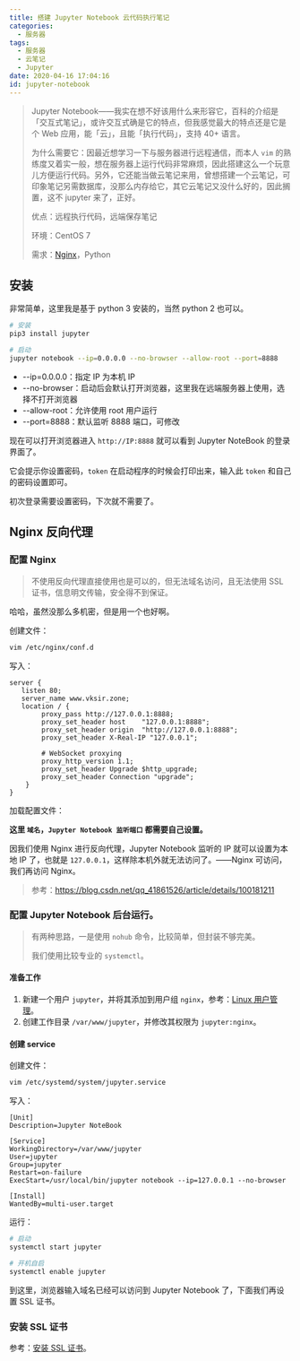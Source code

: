 ```yaml
---
title: 搭建 Jupyter Notebook 云代码执行笔记
categories:
  - 服务器
tags:
  - 服务器
  - 云笔记
  - Jupyter
date: 2020-04-16 17:04:16
id: jupyter-notebook
---
```


> Jupyter Notebook——我实在想不好该用什么来形容它，百科的介绍是「交互式笔记」，或许交互式确是它的特点，但我感觉最大的特点还是它是个 Web 应用，能「云」，且能「执行代码」，支持 40+ 语言。
>
> 为什么需要它：因最近想学习一下与服务器进行远程通信，而本人 `vim` 的熟练度又着实一般，想在服务器上运行代码非常麻烦，因此搭建这么一个玩意儿方便运行代码。另外，它还能当做云笔记来用，曾想搭建一个云笔记，可印象笔记另需数据库，没那么内存给它，其它云笔记又没什么好的，因此搁置，这不 jupyter 来了，正好。
>
> 优点：远程执行代码，远端保存笔记
>
> 环境：CentOS 7
>
> 需求：[Nginx](https://www.vksir.zone/posts/nginx/)，Python

## 安装

非常简单，这里我是基于 python 3 安装的，当然 python 2 也可以。

```sh
# 安装
pip3 install jupyter

# 启动
jupyter notebook --ip=0.0.0.0 --no-browser --allow-root --port=8888
```

- --ip=0.0.0.0：指定 IP 为本机 IP
- --no-browser：启动后会默认打开浏览器，这里我在远端服务器上使用，选择不打开浏览器
- --allow-root：允许使用 root 用户运行
- --port=8888：默认监听 8888 端口，可修改

现在可以打开浏览器进入 `http://IP:8888` 就可以看到 Jupyter NoteBook 的登录界面了。

它会提示你设置密码，`token` 在启动程序的时候会打印出来，输入此 `token` 和自己的密码设置即可。

初次登录需要设置密码，下次就不需要了。

## Nginx 反向代理

### 配置 Nginx

> 不使用反向代理直接使用也是可以的，但无法域名访问，且无法使用 SSL 证书，信息明文传输，安全得不到保证。

哈哈，虽然没那么多机密，但是用一个也好啊。

创建文件：

```sh
vim /etc/nginx/conf.d
```

写入：

```nginx
server {
   listen 80;
   server_name www.vksir.zone;
   location / {
        proxy_pass http://127.0.0.1:8888;
        proxy_set_header host    "127.0.0.1:8888";
        proxy_set_header origin  "http://127.0.0.1:8888";
        proxy_set_header X-Real-IP "127.0.0.1";

        # WebSocket proxying
        proxy_http_version 1.1;
        proxy_set_header Upgrade $http_upgrade;
        proxy_set_header Connection "upgrade";
    }
}
```

加载配置文件：

**这里 `域名`，`Jupyter Notebook 监听端口` 都需要自己设置。**

因我们使用 Nginx 进行反向代理，Jupyter Notebook 监听的 IP 就可以设置为本地 IP 了，也就是 `127.0.0.1`，这样除本机外就无法访问了。——Nginx 可访问，我们再访问 Nginx。

> 参考：<u>https://blog.csdn.net/qq_41861526/article/details/100181211</u>

### 配置 Jupyter Notebook 后台运行。

> 有两种思路，一是使用 `nohub` 命令，比较简单，但封装不够完美。
>
> 我们使用比较专业的 `systemctl`。

#### 准备工作

1. 新建一个用户 `jupyter`，并将其添加到用户组 `nginx`，参考：[Linux 用户管理](https://www.vksir.zone/posts/linux_user/)。
2. 创建工作目录 `/var/www/jupyter`，并修改其权限为 `jupyter:nginx`。

#### 创建 service

创建文件：

```sh
vim /etc/systemd/system/jupyter.service
```

写入：

```service
[Unit]
Description=Jupyter NoteBook

[Service]
WorkingDirectory=/var/www/jupyter
User=jupyter
Group=jupyter
Restart=on-failure
ExecStart=/usr/local/bin/jupyter notebook --ip=127.0.0.1 --no-browser

[Install]
WantedBy=multi-user.target
```

运行：

```sh
# 启动
systemctl start jupyter

# 开机自启
systemctl enable jupyter
```

到这里，浏览器输入域名已经可以访问到 Jupyter Notebook 了，下面我们再设置 SSL 证书。

### 安装 SSL 证书

参考：[安装 SSL 证书](https://www.vksir.zone/posts/ssl/)。